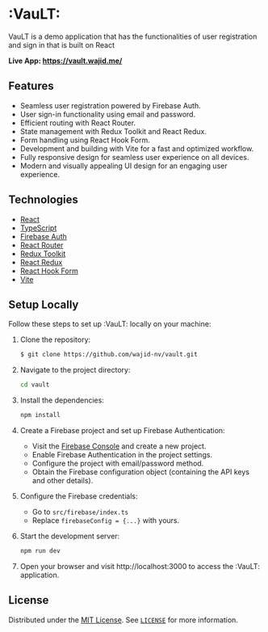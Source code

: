 # :VauLT:

VauLT is a demo application that has the functionalities of user registration and sign in that is built on React

**Live App: https://vault.wajid.me/**

## Features

- Seamless user registration powered by Firebase Auth.
- User sign-in functionality using email and password.
- Efficient routing with React Router.
- State management with Redux Toolkit and React Redux.
- Form handling using React Hook Form.
- Development and building with Vite for a fast and optimized workflow.
- Fully responsive design for seamless user experience on all devices.
- Modern and visually appealing UI design for an engaging user experience.

## Technologies

- [React](https://react.dev/)
- [TypeScript](https://www.typescriptlang.org/)
- [Firebase Auth](https://firebase.google.com/docs/auth)
- [React Router](https://reactrouter.com/en/main)
- [Redux Toolkit](https://redux-toolkit.js.org/)
- [React Redux](https://react-redux.js.org/)
- [React Hook Form](https://www.react-hook-form.com/)
- [Vite](https://vitejs.dev//)

## Setup Locally

Follow these steps to set up :VauLT: locally on your machine:

1.  Clone the repository:

    ```sh
    $ git clone https://github.com/wajid-nv/vault.git
    ```

1.  Navigate to the project directory:

    ```sh
    cd vault
    ```

1.  Install the dependencies:

    ```sh
    npm install
    ```

1.  Create a Firebase project and set up Firebase Authentication:

    - Visit the [Firebase Console](https://console.firebase.google.com/) and create a new project.
    - Enable Firebase Authentication in the project settings.
    - Configure the project with email/password method.
    - Obtain the Firebase configuration object (containing the API keys and other details).

1.  Configure the Firebase credentials:

    - Go to `src/firebase/index.ts`
    - Replace `firebaseConfig = {...}` with yours.

1.  Start the development server:

    ```sh
    npm run dev
    ```

1.  Open your browser and visit http://localhost:3000 to access the :VauLT: application.

## License

Distributed under the [MIT License](https://opensource.org/license/mit/). See [`LICENSE`](https://github.com/wajid-nv/vault/blob/main/LICENSE) for more information.
